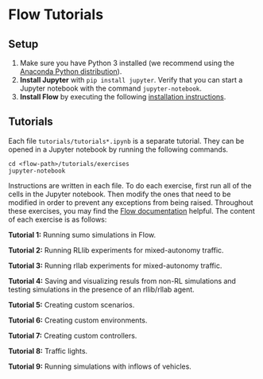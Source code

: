 # Flow Tutorials

## Setup

1. Make sure you have Python 3 installed (we recommend using the [Anaconda 
   Python distribution](https://www.continuum.io/downloads)).
2. **Install Jupyter** with `pip install jupyter`. Verify that you can start
   a Jupyter notebook with the command `jupyter-notebook`.
3. **Install Flow** by executing the following [installation instructions](
   https://berkeleyflow.readthedocs.io/en/latest/flow_setup.html).

## Tutorials

Each file ``tutorials/tutorials*.ipynb`` is a separate tutorial. They can be
opened in a Jupyter notebook by running the following commands.

```shell
cd <flow-path>/tutorials/exercises
jupyter-notebook
```

Instructions are written in each file. To do each exercise, first run all of
the cells in the Jupyter notebook. Then modify the ones that need to be 
modified in order to prevent any exceptions from being raised. Throughout these
exercises, you may find the [Flow documentation](
https://berkeleyflow.readthedocs.io/en/latest/) helpful. The content of each 
exercise is as follows:

**Tutorial 1:** Running sumo simulations in Flow.

**Tutorial 2:** Running RLlib experiments for mixed-autonomy traffic.

**Tutorial 3:** Running rllab experiments for mixed-autonomy traffic.

**Tutorial 4:** Saving and visualizing resuls from non-RL simulations and 
testing simulations in the presence of an rllib/rllab agent.

**Tutorial 5:** Creating custom scenarios.

**Tutorial 6:** Creating custom environments.

**Tutorial 7:** Creating custom controllers.

**Tutorial 8:** Traffic lights.

**Tutorial 9:** Running simulations with inflows of vehicles.
